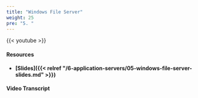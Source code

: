 ```yaml
---
title: "Windows File Server"
weight: 25
pre: "5. "
---
```


{{< youtube  >}}

#### Resources

* **[Slides]({{< relref "/6-application-servers/05-windows-file-server-slides.md" >}})**

#### Video Transcript
